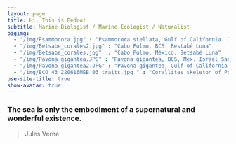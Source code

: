 ```yaml
---
layout: page
title: Hi, This is Pedro!
subtitle: Marine Biologist / Marine Ecologist / Naturalist
bigimg:  
  - "/img/Psammocora.jpg" : "Psammocora stellata, Gulf of California. Israel Sanchez"
  - "/img/Betsabe_corales2.jpg" : "Cabo Pulmo, BCS. Bestabé Luna"
  - "/img/Betsabe_corales.jpg"  : "Cabo Pulmo, México. Betsabé Luna" 
  - "/img/Pavona_gigantea.JPG" : "Pavona gigantea, BCS, Mex. Israel Sanchez"
  - "/img/Pavona_gigantea2.JPG" : "Pavona gigantea, Gulf of California. Israel Sanchez"
  - "/img/BCO_43_220616MEB_03_traits.jpg " : "Corallites skeleton of Porites panamensis, Gulf of California. Pedro González" 
use-site-title: true
show-avatar: true
---
```


### The sea is only the embodiment of a supernatural and wonderful existence.   
 > Jules Verne

